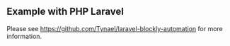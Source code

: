 ## Example with PHP Laravel

Please see https://github.com/Tynael/laravel-blockly-automation for more information.

